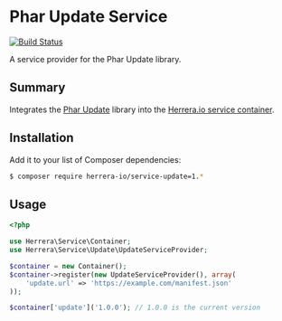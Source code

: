 Phar Update Service
===================

[![Build Status](https://travis-ci.org/herrera-io/php-service-update.png?branch=master)](https://travis-ci.org/herrera-io/php-service-update)

A service provider for the Phar Update library.

Summary
-------

Integrates the [Phar Update](https://github.com/herrera-io/php-phar-update) library into the [Herrera.io service container](https://github.com/herrera-io/php-service-container).

Installation
------------

Add it to your list of Composer dependencies:

```sh
$ composer require herrera-io/service-update=1.*
```

Usage
-----

```php
<?php

use Herrera\Service\Container;
use Herrera\Service\Update\UpdateServiceProvider;

$container = new Container();
$container->register(new UpdateServiceProvider(), array(
    'update.url' => 'https://example.com/manifest.json'
));

$container['update']('1.0.0'); // 1.0.0 is the current version
```